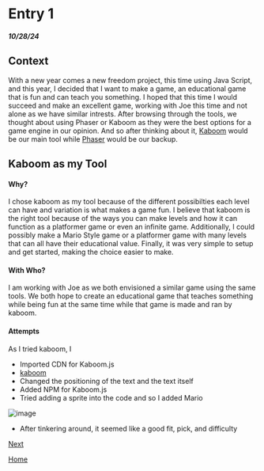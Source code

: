 # Entry 1
##### 10/28/24

## Context 

With a new year comes a new freedom project, this time using Java Script, and this year, I decided that I want to make a game, an educational game that is fun and can teach you something. I hoped that this time I would succeed and make an excellent game, working with Joe this time and not alone as we have similar intrests. After browsing through the tools, we thought about using Phaser or Kaboom as they were the best options for a game engine in our opinion. And so after thinking about it, [Kaboom](https://kaboomjs.com/) would be our main tool while [Phaser](https://phaser.io) would be our backup.

## Kaboom as my Tool

#### Why?
I chose kaboom as my tool because of the different possibilties each level can have and variation is what makes a game fun. I believe that kaboom is the right tool because of the ways you can make levels and how it can function as a platformer game or even an infinite game. Additionally, I could possibly make a Mario Style game or a platformer game with many levels that can all have their educational value. Finally, it was very simple to setup and get started, making the choice easier to make.

#### With Who?
I am working with Joe as we both envisioned a similar game using the same tools. We both hope to create an educational game that teaches something while being fun at the same time while that game is made and ran by kaboom. 

#### Attempts
As I tried kaboom, I 
* Imported CDN for Kaboom.js
* [kaboom](../)
* Changed the positioning of the text and the text itself
* Added NPM for Kaboom.js
* Tried adding a sprite into the code and so I added Mario
  
![image](https://github.com/user-attachments/assets/f4f9e6d6-d293-420e-a1a8-7627ca27afa1)
* After tinkering around, it seemed like a good fit, pick, and difficulty







[Next](entry02.md)

[Home](../README.md)
